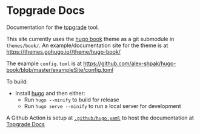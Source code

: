 # Topgrade Docs

Documentation for the [topgrade](https://github.com/r-darwish/topgrade) tool.

This site currently uses the [hugo book](https://themes.gohugo.io//theme/hugo-book/) theme as a git submodule in `themes/book/`. An example/documentation site for the theme is at <https://themes.gohugo.io//theme/hugo-book/>

The example `config.toml` is at <https://github.com/alex-shpak/hugo-book/blob/master/exampleSite/config.toml>

To build:

- Install [hugo](https://gohugo.io/getting-started/installing/) and then either:
  - Run `hugo --minify` to build for release
  - Run `hugo serve --minify` to run a local server for development

A Github Action is setup at [`.github/hugo.yaml`](.github/hugo.yaml) to host the documentation at [Topgrade Docs](https://jasikpark.github.io/topgrade)
